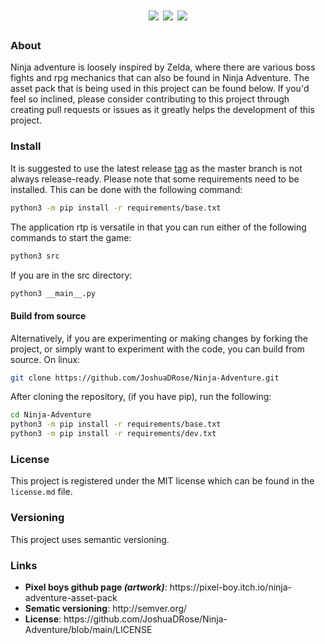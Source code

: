<div align="center">
  <h1>
  <img src="https://img.shields.io/website?down_color=lightgrey&down_message=offline&style=for-the-badge&up_color=yellow&up_message=online&url=https%3A%2F%2Fjoshuadrose.github.io%2FNinja-Adventure%2F">
  <img src="https://img.shields.io/github/license/JoshuaDRose/Ninja-Adventure?color=9cf&style=for-the-badge">
  <img src='https://img.shields.io/github/v/release/JoshuaDRose/ninja-adventure?include_prereleases&sort=semver&style=for-the-badge'>
  </h1>
</div>


<h3>About</h3>
<p align="left">
Ninja adventure is loosely inspired by Zelda, where there are various boss fights and
rpg mechanics that can also be found in Ninja Adventure. The asset pack that is being used
in this project can be found below. If you'd feel so inclined, please consider contributing to 
this project through creating pull requests or issues as it greatly helps the development of this project.
</p>

<h3>Install</h3>
It is suggested to use the latest release <a href=https://github.com/JoshuaDRose/Ninja-Adventure/tags>tag</a>
as the master branch is not always release-ready.
Please note that some requirements need to be installed. This can be done with the following command:

```sh
python3 -m pip install -r requirements/base.txt
```

The application rtp is versatile in that you can run either of the following commands to start the game:
```sh
python3 src
```
If you are in the src directory:
```sh
python3 __main__.py
```

<h4>Build from source</h4>
Alternatively, if you are experimenting or making changes by forking the project, or simply want 
to experiment with the code, you can build from source.
On linux:

```sh
git clone https://github.com/JoshuaDRose/Ninja-Adventure.git
```

After cloning the repository, (if you have pip), run the following:
```sh
cd Ninja-Adventure
python3 -m pip install -r requirements/base.txt
python3 -m pip install -r requirements/dev.txt
```


<h3>License</h3>
<p align="left">
This project is registered under the MIT license which can be found in the <code>license.md</code> file.
</p>

<p align="left">
<h3>Versioning</h3>
This project uses semantic versioning.
</p>

<p align="left">
<h3>Links</h3>
<ul>
  <li><b>Pixel boys github page <i>(artwork)</i></b>: https://pixel-boy.itch.io/ninja-adventure-asset-pack </li>
  <li><b>Sematic versioning</b>: http://semver.org/</li>
  <li><b>License</b>: https://github.com/JoshuaDRose/Ninja-Adventure/blob/main/LICENSE</li>

